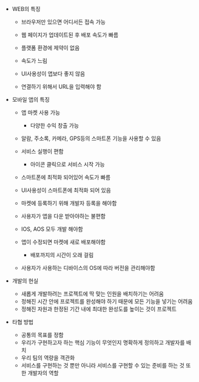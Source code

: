 - WEB의 특징

  - 브라우저만 있으면 어디서든 접속 가능
  - 웹 페이지가 업데이트된 후 배포 속도가 빠름
  - 플랫폼 환경에 제약이 없음

  - 속도가 느림
  - UI사용성이 앱보다 좋지 않음
  - 연결하기 위해서 URL을 입력해야 함

- 모바일 앱의 특징

  - 앱 마켓 사용 가능
    - 다양한 수익 창출 가능
  - 알람, 주소록, 카메라, GPS등의 스마트폰 기능을 사용할 수 있음
  - 서비스 실행이 편함
    - 아이콘 클릭으로 서비스 시작 가능
  - 스마트폰에 최적화 되어있어 속도가 빠름
  - UI사용성이 스마트폰에 최적화 되어 있음

  - 마켓에 등록하기 위해 개발자 등록을 해야함
  - 사용자가 앱을 다운 받아야하는 불편함
  - IOS, AOS 모두 개발 해야함
  - 앱이 수정되면 마켓에 새로 배포해야함
    - 배포까지의 시간이 오래 걸림
  - 사용자가 사용하는 디바이스의 OS에 따라 버전을 관리해야함

- 개발의 현실

  - 새롭게 개발하려는 프로젝트에 딱 맞는 인원을 배치하기는 어려움
  - 정해진 시간 안에 프로젝트를 완성해야 하기 때문에 모든 기능을 넣기는 어려움
  - 정해진 자원과 한정된 기간 내에 최대한 완성도를 높이는 것이 프로젝트

- 타협 방법

  - 공통의 목표를 정함
  - 우리가 구현하고자 하는 핵심 기능이 무엇인지 명확하게 정의하고 개발자를 배치
  - 우리 팀의 역량을 객관화
  - 서비스를 구현하는 것 뿐만 아니라 서비스를 구현할 수 있는 준비를 하는 것 또한 개발자의 역할
